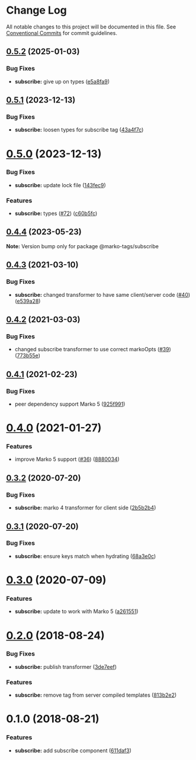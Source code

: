 # Change Log

All notable changes to this project will be documented in this file.
See [Conventional Commits](https://conventionalcommits.org) for commit guidelines.

## [0.5.2](https://github.com/marko-js/tags/compare/@marko-tags/subscribe@0.5.1...@marko-tags/subscribe@0.5.2) (2025-01-03)


### Bug Fixes

* **subscribe:** give up on types ([e5a8fa9](https://github.com/marko-js/tags/commit/e5a8fa9aaf1e4ddaf6dcf59c87fd62da39fa3534))





## [0.5.1](https://github.com/marko-js/tags/compare/@marko-tags/subscribe@0.5.0...@marko-tags/subscribe@0.5.1) (2023-12-13)


### Bug Fixes

* **subscribe:** loosen types for subscribe tag ([43a4f7c](https://github.com/marko-js/tags/commit/43a4f7ce1fd4ca3a104a1f684e7bcf49e13f208d))





# [0.5.0](https://github.com/marko-js/tags/compare/@marko-tags/subscribe@0.4.4...@marko-tags/subscribe@0.5.0) (2023-12-13)


### Bug Fixes

* **subscribe:** update lock file ([143fec9](https://github.com/marko-js/tags/commit/143fec9c406de3af03bf9bd4b7b2de783b097f93))


### Features

* **subscribe:** types ([#72](https://github.com/marko-js/tags/issues/72)) ([c60b5fc](https://github.com/marko-js/tags/commit/c60b5fcef4600a6ff06e4166eebb20cb0ed23815))





## [0.4.4](https://github.com/marko-js/tags/compare/@marko-tags/subscribe@0.4.3...@marko-tags/subscribe@0.4.4) (2023-05-23)

**Note:** Version bump only for package @marko-tags/subscribe





## [0.4.3](https://github.com/marko-js/tags/compare/@marko-tags/subscribe@0.4.2...@marko-tags/subscribe@0.4.3) (2021-03-10)


### Bug Fixes

* **subscribe:** changed transformer to have same client/server code ([#40](https://github.com/marko-js/tags/issues/40)) ([e539a28](https://github.com/marko-js/tags/commit/e539a2803f914a72ccecf5d6e52429a5eee9d84b))





## [0.4.2](https://github.com/marko-js/tags/compare/@marko-tags/subscribe@0.4.1...@marko-tags/subscribe@0.4.2) (2021-03-03)


### Bug Fixes

* changed subscribe transformer to use correct markoOpts ([#39](https://github.com/marko-js/tags/issues/39)) ([773b55e](https://github.com/marko-js/tags/commit/773b55e39c666732bf090fff37b91f08c02fb9a3))





## [0.4.1](https://github.com/marko-js/tags/compare/@marko-tags/subscribe@0.4.0...@marko-tags/subscribe@0.4.1) (2021-02-23)


### Bug Fixes

* peer dependency support Marko 5 ([925f991](https://github.com/marko-js/tags/commit/925f991fea948b01d696b75e7df5e7b3e8a1159c))





# [0.4.0](https://github.com/marko-js/tags/compare/@marko-tags/subscribe@0.3.2...@marko-tags/subscribe@0.4.0) (2021-01-27)


### Features

* improve Marko 5 support ([#36](https://github.com/marko-js/tags/issues/36)) ([8880034](https://github.com/marko-js/tags/commit/88800342922709b88930863a864869c711386c3c))





## [0.3.2](https://github.com/marko-js/tags/compare/@marko-tags/subscribe@0.3.1...@marko-tags/subscribe@0.3.2) (2020-07-20)


### Bug Fixes

* **subscribe:** marko 4 transformer for client side ([2b5b2b4](https://github.com/marko-js/tags/commit/2b5b2b4af26ccdce3245bb62bb3c770725c3237c))





## [0.3.1](https://github.com/marko-js/tags/compare/@marko-tags/subscribe@0.3.0...@marko-tags/subscribe@0.3.1) (2020-07-20)


### Bug Fixes

* **subscribe:** ensure keys match when hydrating ([68a3e0c](https://github.com/marko-js/tags/commit/68a3e0c4b92ab53a70ae99e57b953f91202030f6))





# [0.3.0](https://github.com/marko-js/tags/compare/@marko-tags/subscribe@0.2.0...@marko-tags/subscribe@0.3.0) (2020-07-09)


### Features

* **subscribe:** update to work with Marko 5 ([a261551](https://github.com/marko-js/tags/commit/a26155113ad96296e784674f517a6ccf7ba05b2d))





<a name="0.2.0"></a>
# [0.2.0](https://github.com/marko-js/tags/compare/@marko-tags/subscribe@0.1.0...@marko-tags/subscribe@0.2.0) (2018-08-24)


### Bug Fixes

* **subscribe:** publish transformer ([3de7eef](https://github.com/marko-js/tags/commit/3de7eef))


### Features

* **subscribe:** remove tag from server compiled templates ([813b2e2](https://github.com/marko-js/tags/commit/813b2e2))




<a name="0.1.0"></a>
# 0.1.0 (2018-08-21)


### Features

* **subscribe:** add subscribe component ([611daf3](https://github.com/marko-js/tags/commit/611daf3))

